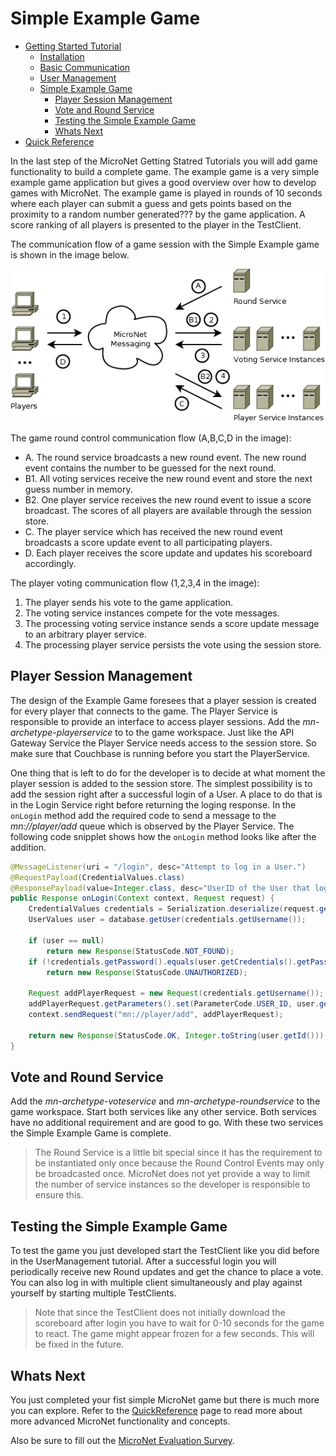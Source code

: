 # Simple Example Game

- [Getting Started Tutorial](../index.md)
  - [Installation](../gettingstarted/index.md)
  - [Basic Communication](../communicationtutorial/index.md)
  - [User Management](../usermanagement/index.md)
  - [Simple Example Game](../tutorial/index.md)
    - [Player Session Management](#player-session-management)
    - [Vote and Round Service](#vote-and-round-service)
    - [Testing the Simple Example Game](#testing-the-simple-example-game)
    - [Whats Next](#whats-next)
- [Quick Reference](../quickreference/index.md)

In the last step of the MicroNet Getting Statred Tutorials you will add game functionality to build a complete game. The example game is a very simple example game application but gives a good overview over how to develop games with MicroNet. The example game is played in rounds of 10 seconds where each player can submit a guess and gets points based on the proximity to a random number generated??? by the game application. A score ranking of all players is presented to the player in the TestClient.

The communication flow of a game session with the Simple Example game is shown in the image below.

![sample-game](SampleGame.png "Communication of the Example Game")

The game round control communication flow (A,B,C,D in the image):

- A. The round service broadcasts a new round event. The new round event contains the number to be guessed for the next round.
- B1. All voting services receive the new round event and store the next guess number in memory.
- B2. One player service receives the new round event to issue a score broadcast. The scores of all players are available through the session store.
- C. The player service which has received the new round event broadcasts a score update event to all participating players.
- D. Each player receives the score update and updates his scoreboard accordingly. 

The player voting communication flow (1,2,3,4 in the image):
1. The player sends his vote to the game application.
2. The voting service instances compete for the vote messages.
3. The processing voting service instance sends a score update message to an arbitrary player service.
4. The processing player service persists the vote using the session store.
  
## Player Session Management

The design of the Example Game foresees that a player session is created for every player that connects to the game. The Player Service is responsible to provide an interface to access player sessions. Add the *mn-archetype-playerservice* to to the game workspace. Just like the API Gateway Service the Player Service needs access to the session store. So make sure that Couchbase is running before you start the PlayerService.

One thing that is left to do for the developer is to decide at what moment the player session is added to the session store. The simplest possibility is to add the session right after a successful login of a User. A place to do that is in the Login Service right before returning the loging response. In the `onLogin` method add the required code to send a message to the *mn://player/add* queue which is observed by the Player Service. The following code snipplet shows how the `onLogin` method looks like after the addition. 

```java
@MessageListener(uri = "/login", desc="Attempt to log in a User.")
@RequestPayload(CredentialValues.class)
@ResponsePayload(value=Integer.class, desc="UserID of the User that logged in")
public Response onLogin(Context context, Request request) {
	CredentialValues credentials = Serialization.deserialize(request.getData(), CredentialValues.class);
	UserValues user = database.getUser(credentials.getUsername());

	if (user == null)
		return new Response(StatusCode.NOT_FOUND);
	if (!credentials.getPassword().equals(user.getCredentials().getPassword()))
		return new Response(StatusCode.UNAUTHORIZED);

	Request addPlayerRequest = new Request(credentials.getUsername());
	addPlayerRequest.getParameters().set(ParameterCode.USER_ID, user.getId());
	context.sendRequest("mn://player/add", addPlayerRequest);

	return new Response(StatusCode.OK, Integer.toString(user.getId()));
}
```
## Vote and Round Service

Add the *mn-archetype-voteservice* and *mn-archetype-roundservice* to the game workspace. Start both services like any other service. Both services have no additional requirement and are good to go. With these two services the Simple Example Game is complete.

> The Round Service is a little bit special since it has the requirement to be instantiated only once because the Round Control Events may only be broadcasted once. MicroNet does not yet provide a way to limit the number of service instances so the developer is responsible to ensure this.

## Testing the Simple Example Game

To test the game you just developed start the TestClient like you did before in the UserManagement tutorial. After a successful login you will periodically receive new Round updates and get the chance to place a vote. You can also log in with multiple client simultaneously and play against yourself by starting multiple TestClients.

> Note that since the TestClient does not initially download the scoreboard after login you have to wait for 0-10 seconds for the game to react. The game might appear frozen for a few seconds. This will be fixed in the future. 

## Whats Next

You just completed your fist simple MicroNet game but there is much more you can explore. Refer to the [QuickReference](../quickreference/index.md) page to read more about more advanced MicroNet functionality and concepts. 

Also be sure to fill out the [MicroNet Evaluation Survey](https://docs.google.com/forms/d/e/1FAIpQLSc2mOMse_nsa6kJSQsRMN-ph_sUb4EDws9loc530sVPcMOOsg/viewform?usp=sf_link).
